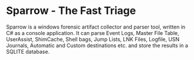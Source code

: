 # Sparrow - The Fast Triage

Sparrow is a windows forensic artifact collector and parser tool, written in C# as a console application. It can parse Event Logs, Master File Table, UserAssist, ShimCache, Shell bags, Jump Lists, LNK Files, Logfile, USN Journals, Automatic and Custom destinations etc. and store the results in a SQLITE database.
